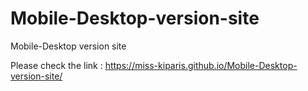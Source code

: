 # Mobile-Desktop-version-site
Mobile-Desktop version site

Please check the link : 
https://miss-kiparis.github.io/Mobile-Desktop-version-site/
